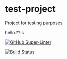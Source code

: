 # test-project
Project for testing purposes

hello.??.s

[![GitHub Super-Linter](https://github.com/JakubSzuber/test-project/workflows/CI/badge.svg)](https://github.com/marketplace/actions/super-linter)


[![Build Status](https://img.shields.io/github/actions/workflow/status/JakubSzuber/test-project/integration.yml?branch=master&label=XXXXTODO&logo=github)](https://github.com/JakubSzuber/test-project/actions?query=workflow%CI)
